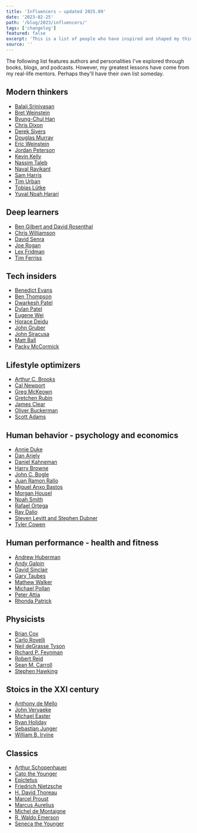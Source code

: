 ```yaml
---
title: 'Influencers — updated 2025.09'
date: '2023-02-25'
path: '/blog/2023/influencers/'
tags: ['changelog']
featured: false
excerpt: 'This is a list of people who have inspired and shaped my thinking and the way I approach life over time. Although I have never met any of them in person, I consider them mentors from afar.'
source: ''
---
```


The following list features authors and personalities I've explored through books, blogs, and podcasts. However, my greatest lessons have come from my real-life mentors. Perhaps they'll have their own list someday.

## Modern thinkers

- [Balaji Srinivasan](https://en.wikipedia.org/wiki/Balaji_Srinivasan)
- [Bret Weinstein](https://en.wikipedia.org/wiki/Bret_Weinstein)
- [Byung-Chul Han](https://en.wikipedia.org/wiki/Byung-Chul_Han)
- [Chris Dixon](https://en.wikipedia.org/wiki/Chris_Dixon)
- [Derek Sivers](https://sive.rs/)
- [Douglas Murray](<https://en.wikipedia.org/wiki/Douglas_Murray_(author)>)
- [Eric Weinstein](https://en.wikipedia.org/wiki/Eric_Weinstein)
- [Jordan Peterson](https://en.wikipedia.org/wiki/Jordan_Peterson)
- [Kevin Kelly](<https://en.wikipedia.org/wiki/Kevin_Kelly_(editor)>)
- [Nassim Taleb](https://en.wikipedia.org/wiki/Nassim_Nicholas_Taleb)
- [Naval Ravikant](https://en.wikipedia.org/wiki/Naval_Ravikant)
- [Sam Harris](https://en.wikipedia.org/wiki/Sam_Harris)
- [Tim Urban](https://en.wikipedia.org/wiki/Wait_But_Why)
- [Tobias Lütke](https://en.wikipedia.org/wiki/Tobias_L%C3%BCtke)
- [Yuval Noah Harari](https://en.wikipedia.org/wiki/Yuval_Noah_Harari)

## Deep learners

- [Ben Gilbert and David Rosenthal](https://www.acquired.fm)
- [Chris Williamson](<https://en.wikipedia.org/wiki/Chris_Williamson_(TV_personality)>)
- [David Senra](https://www.davidsenra.com)
- [Joe Rogan](https://en.wikipedia.org/wiki/Joe_Rogan)
- [Lex Fridman](https://en.wikipedia.org/wiki/Lex_Fridman)
- [Tim Ferriss](https://en.wikipedia.org/wiki/Tim_Ferriss)

## Tech insiders

- [Benedict Evans](https://www.ben-evans.com)
- [Ben Thompson](https://stratechery.com)
- [Dwarkesh Patel](https://www.dwarkesh.com)
- [Dylan Patel](https://semianalysis.com)
- [Eugene Wei](https://www.eugenewei.com)
- [Horace Deidu](https://asymco.com)
- [John Gruber](https://daringfireball.net)
- [John Siracusa](https://hypercritical.co)
- [Matt Ball](https://www.matthewball.co)
- [Packy McCormick](https://www.notboring.co)

## Lifestyle optimizers

- [Arthur C. Brooks](https://en.wikipedia.org/wiki/Arthur_C._Brooks)
- [Cal Newport](https://en.wikipedia.org/wiki/Cal_Newport)
- [Greg McKeown](<https://en.wikipedia.org/wiki/Greg_McKeown_(author)>)
- [Gretchen Rubin](https://gretchenrubin.com)
- [James Clear](https://jamesclear.com)
- [Oliver Buckerman](https://en.wikipedia.org/wiki/Oliver_Burkeman)
- [Scott Adams](https://en.wikipedia.org/wiki/Scott_Adams)

## Human behavior - psychology and economics

- [Annie Duke](https://en.wikipedia.org/wiki/Annie_Duke)
- [Dan Ariely](https://en.wikipedia.org/wiki/Dan_Ariely)
- [Daniel Kahneman](https://en.wikipedia.org/wiki/Daniel_Kahneman)
- [Harry Browne](https://en.wikipedia.org/wiki/Harry_Browne)
- [John C. Bogle](https://en.wikipedia.org/wiki/John_C._Bogle)
- [Juan Ramon Rallo](https://x.com/juanrallo)
- [Miguel Anxo Bastos](https://en.wikipedia.org/wiki/Miguel_Anxo_Bastos)
- [Morgan Housel](https://www.morganhousel.com)
- [Noah Smith](<https://en.wikipedia.org/wiki/Noah_Smith_(writer)>)
- [Rafael Ortega](https://www.riverpatrimonio.com)
- [Ray Dalio](https://en.wikipedia.org/wiki/Ray_Dalio)
- [Steven Levitt and Stephen Dubner](https://en.wikipedia.org/wiki/Freakonomics_Radio)
- [Tyler Cowen](https://en.wikipedia.org/wiki/Tyler_Cowen)

## Human performance - health and fitness

- [Andrew Huberman](https://en.wikipedia.org/wiki/Andrew_D._Huberman)
- [Andy Galpin](https://twitter.com/DrAndyGalpin)
- [David Sinclair](https://en.wikipedia.org/wiki/David_A._Sinclair)
- [Gary Taubes](https://en.wikipedia.org/wiki/Gary_Taubes)
- [Mathew Walker](<https://en.wikipedia.org/wiki/Matthew_Walker_(scientist)>)
- [Michael Pollan](https://en.wikipedia.org/wiki/Michael_Pollan)
- [Peter Attia](https://en.wikipedia.org/wiki/Peter_Attia)
- [Rhonda Patrick](https://twitter.com/foundmyfitness)

## Physicists

- [Brian Cox](<https://en.wikipedia.org/wiki/Brian_Cox_(physicist)>)
- [Carlo Rovelli](https://en.wikipedia.org/wiki/Carlo_Rovelli)
- [Neil deGrasse Tyson](https://en.wikipedia.org/wiki/Neil_deGrasse_Tyson)
- [Richard P. Feynman](https://en.wikipedia.org/wiki/Richard_Feynman)
- [Robert Reid](<https://en.wikipedia.org/wiki/Robert_Reid_(author)>)
- [Sean M. Carroll](https://en.wikipedia.org/wiki/Sean_M._Carroll)
- [Stephen Hawking](https://en.wikipedia.org/wiki/Stephen_Hawking)

## Stoics in the XXI century

- [Anthony de Mello](<https://en.wikipedia.org/wiki/Anthony_de_Mello_(Jesuit_priest)>)
- [John Vervaeke](https://johnvervaeke.com)
- [Michael Easter](https://eastermichael.com)
- [Ryan Holiday](https://en.wikipedia.org/wiki/Ryan_Holiday)
- [Sebastian Junger](https://en.wikipedia.org/wiki/Sebastian_Junger)
- [William B. Irvine](#)

## Classics

- [Arthur Schopenhauer](https://en.wikipedia.org/wiki/Arthur_Schopenhauer)
- [Cato the Younger](https://en.wikipedia.org/wiki/Cato_the_Younger)
- [Epictetus](https://en.wikipedia.org/wiki/Epictetus)
- [Friedrich Nietzsche](https://en.wikipedia.org/wiki/Friedrich_Nietzsche)
- [H. David Thoreau](https://en.wikipedia.org/wiki/Henry_David_Thoreau)
- [Marcel Proust](https://en.wikipedia.org/wiki/Marcel_Proust)
- [Marcus Aurelius](https://en.wikipedia.org/wiki/Marcus_Aurelius)
- [Michel de Montaigne](https://en.wikipedia.org/wiki/Michel_de_Montaigne)
- [R. Waldo Emerson](https://en.wikipedia.org/wiki/Ralph_Waldo_Emerson)
- [Seneca the Younger](https://en.wikipedia.org/wiki/Seneca_the_Younger)
